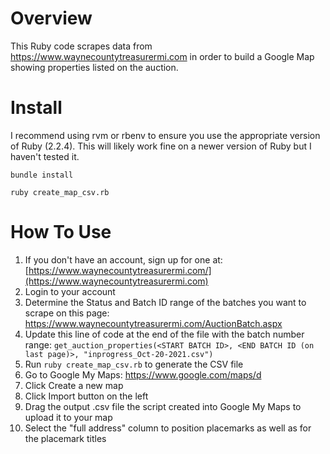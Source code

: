 # Overview

This Ruby code scrapes data from https://www.waynecountytreasurermi.com in order to build a Google Map showing properties listed on the auction.

# Install

I recommend using rvm or rbenv to ensure you use the appropriate version of Ruby (2.2.4). This will likely work fine on a newer version of Ruby but I haven't tested it.

```
bundle install

ruby create_map_csv.rb

```

# How To Use

1. If you don't have an account, sign up for one at: [https://www.waynecountytreasurermi.com/](https://www.waynecountytreasurermi.com)
1. Login to your account
1. Determine the Status and Batch ID range of the batches you want to scrape on this page: https://www.waynecountytreasurermi.com/AuctionBatch.aspx
1. Update this line of code at the end of the file with the batch number range: `get_auction_properties(<START BATCH ID>, <END BATCH ID (on last page)>, "inprogress_Oct-20-2021.csv")`
1. Run `ruby create_map_csv.rb` to generate the CSV file
1. Go to Google My Maps: https://www.google.com/maps/d
1. Click Create a new map
1. Click Import button on the left
1. Drag the output .csv file the script created into Google My Maps to upload it to your map
1. Select the "full address" column to position placemarks as well as for the placemark titles